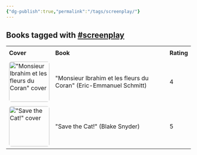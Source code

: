 ```yaml
---
{"dg-publish":true,"permalink":"/tags/screenplay/"}
---
```



<h2><span>Books tagged with <a href="#screenplay" class="tag" target="_blank" rel="noopener nofollow">#screenplay</a></span></h2><table style="border-collapse: collapse; width: 100%; font-family: inherit;"><tbody><tr><th style="text-align: left; padding: 8px; border-bottom: 2px solid var(--text-accent); background-color: var(--background-secondary);">Cover</th><th style="text-align: left; padding: 8px; border-bottom: 2px solid var(--text-accent); background-color: var(--background-secondary);">Book</th><th style="text-align: left; padding: 8px; border-bottom: 2px solid var(--text-accent); background-color: var(--background-secondary);">Rating</th></tr><tr style="background-color: var(--background-primary); transition: background-color 0.2s;"><td style="padding: 6px 8px;"><a href="obsidian://open?vault=Obsidian%20Vault&amp;file=books%2FEric-Emmanuel%20Schmitt%20-%20Monsieur%20Ibrahim%20et%20les%20fleurs%20du%20Coran.md"><img src="http://books.google.com/books/content?id=34vi8BVx73MC&amp;printsec=frontcover&amp;img=1&amp;zoom=1&amp;edge=curl&amp;source=gbs_api" alt="&quot;Monsieur Ibrahim et les fleurs du Coran&quot; cover" width="110" style="border-radius: 6px;"></a></td><td style="padding: 6px 8px;"><a href="obsidian://open?vault=Obsidian%20Vault&amp;file=books%2FEric-Emmanuel%20Schmitt%20-%20Monsieur%20Ibrahim%20et%20les%20fleurs%20du%20Coran.md" style="text-decoration: none; color: var(--text-normal);">"Monsieur Ibrahim et les fleurs du Coran" (Eric-Emmanuel Schmitt)</a></td><td style="padding: 6px 8px;">4</td></tr><tr style="background-color: var(--background-modifier-hover); transition: background-color 0.2s;"><td style="padding: 6px 8px;"><a href="obsidian://open?vault=Obsidian%20Vault&amp;file=books%2FBlake%20Snyder%20-%20Save%20the%20Cat!.md"><img src="http://books.google.com/books/content?id=WgbknQEACAAJ&amp;printsec=frontcover&amp;img=1&amp;zoom=1&amp;source=gbs_api" alt="&quot;Save the Cat!&quot; cover" width="110" style="border-radius: 6px;"></a></td><td style="padding: 6px 8px;"><a href="obsidian://open?vault=Obsidian%20Vault&amp;file=books%2FBlake%20Snyder%20-%20Save%20the%20Cat!.md" style="text-decoration: none; color: var(--text-normal);">"Save the Cat!" (Blake Snyder)</a></td><td style="padding: 6px 8px;">5</td></tr></tbody></table>
